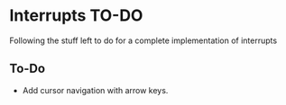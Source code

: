 # Interrupts TO-DO

Following the stuff left to do for a complete implementation of interrupts

## To-Do

- Add cursor navigation with arrow keys.